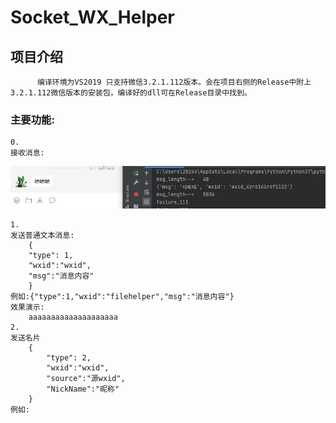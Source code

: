 # Socket_WX_Helper



## 项目介绍
          编译环境为VS2019 只支持微信3.2.1.112版本。会在项目右侧的Release中附上3.2.1.112微信版本的安装包，编译好的dll可在Release目录中找到。

### 主要功能:
    0.
    接收消息:
    
    
![image](https://github.com/2826430176/Wx_Socket_Helper/blob/main/Static/recv_msg.png)


    1. 
    发送普通文本消息:
        {
        "type": 1,
        "wxid":"wxid",
        "msg":"消息内容"
        }
    例如:{"type":1,"wxid":"filehelper","msg":"消息内容"}
    效果演示:
        aaaaaaaaaaaaaaaaaaaa
    2.
    发送名片
        {
            "type": 2,
            "wxid":"wxid",
            "source":"源wxid",
            "NickName":"昵称"
        }
    例如:
    
